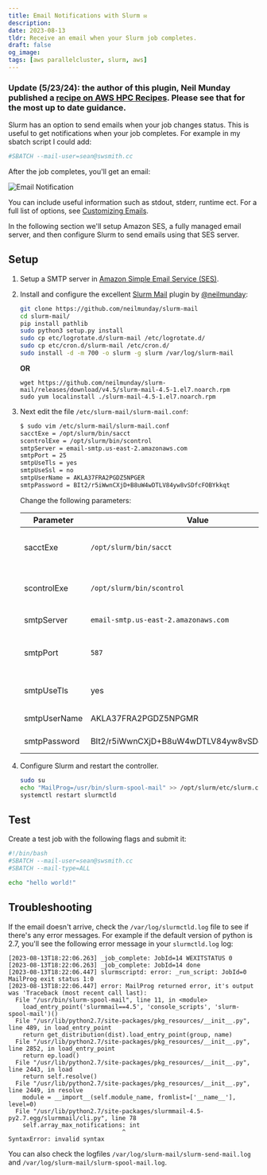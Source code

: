 ```yaml
---
title: Email Notifications with Slurm ✉️
description:
date: 2023-08-13
tldr: Receive an email when your Slurm job completes.
draft: false
og_image: 
tags: [aws parallelcluster, slurm, aws]
---
```


### Update (5/23/24): the author of this plugin, Neil Munday published a [recipe on AWS HPC Recipes](https://github.com/aws-samples/aws-hpc-recipes/tree/main/recipes/pcluster/slurm_accounting_with_email). Please see that for the most up to date guidance.

Slurm has an option to send emails when your job changes status. This is useful to get notifications when your job completes. For example in my sbatch script I could add:

```bash
#SBATCH --mail-user=sean@swsmith.cc
```

After the job completes, you'll get an email:

![Email Notification](/img/slurm-email/email.png)

You can include useful information such as stdout, stderr, runtime ect. For a full list of options, see [Customizing Emails](https://github.com/neilmunday/slurm-mail#customising-e-mails).

In the following section we'll setup Amazon SES, a fully managed email server, and then configure Slurm to send emails using that SES server.

## Setup

1. Setup a SMTP server in [Amazon Simple Email Service (SES)](https://aws.amazon.com/ses/).

2. Install and configure the excellent [Slurm Mail](https://github.com/neilmunday/slurm-mail) plugin by [@neilmunday](https://github.com/neilmunday):

    ```bash
    git clone https://github.com/neilmunday/slurm-mail
    cd slurm-mail/
    pip install pathlib
    sudo python3 setup.py install
    sudo cp etc/logrotate.d/slurm-mail /etc/logrotate.d/
    sudo cp etc/cron.d/slurm-mail /etc/cron.d/
    sudo install -d -m 700 -o slurm -g slurm /var/log/slurm-mail
    ```

    **OR**

    ```
    wget https://github.com/neilmunday/slurm-mail/releases/download/v4.5/slurm-mail-4.5-1.el7.noarch.rpm
    sudo yum localinstall ./slurm-mail-4.5-1.el7.noarch.rpm
    ```

3. Next edit the file `/etc/slurm-mail/slurm-mail.conf`:

    ```bash
    $ sudo vim /etc/slurm-mail/slurm-mail.conf
    sacctExe = /opt/slurm/bin/sacct
    scontrolExe = /opt/slurm/bin/scontrol
    smtpServer = email-smtp.us-east-2.amazonaws.com
    smtpPort = 25
    smtpUseTls = yes
    smtpUseSsl = no
    smtpUserName = AKLA37FRA2PGDZ5NPGER
    smtpPassword = BIt2/r5iWwnCXjD+B8uW4wDTLV84yw8vSDfcFOBYkkqt
    ```

    Change the following parameters:

    | **Parameter** | **Value**                                    | **Description**                                                                                 |
    |---------------|----------------------------------------------|-------------------------------------------------------------------------------------------------|
    | sacctExe      | `/opt/slurm/bin/sacct`                       | use `which sacct` to get the full path. In AWS ParallelCluster use `/opt/slurm/bin/sacct`       |
    | scontrolExe   | `/opt/slurm/bin/scontrol`                    | use `which scontrol` to get the full path. In AWS ParallelCluster use `/opt/slurm/bin/scontrol` |
    | smtpServer    | `email-smtp.us-east-2.amazonaws.com`         | Mail server endpoint changes by region.                                                         |
    | smtpPort      | `587`                                        | Port 587 is what worked for me, if you need to use another port see SES Console.                           |
    | smtpUseTls    | yes                                          | Must enforce TLS otherwise SES will reject it.                                                  |
    | smtpUserName  | AKLA37FRA2PGDZ5NPGMR                         | Get this value from the SES Console.                                                            |
    | smtpPassword  | BIt2/r5iWwnCXjD+B8uW4wDTLV84yw8vSDdcFOBYkkqt | Get this value from the SES Console.                                                            |

4. Configure Slurm and restart the controller.

    ```bash
    sudo su
    echo "MailProg=/usr/bin/slurm-spool-mail" >> /opt/slurm/etc/slurm.conf
    systemctl restart slurmctld
    ```

## Test

Create a test job with the following flags and submit it:

```bash
#!/bin/bash
#SBATCH --mail-user=sean@swsmith.cc
#SBATCH --mail-type=ALL

echo "hello world!"
```

## Troubleshooting

If the email doesn't arrive, check the `/var/log/slurmctld.log` file to see if there's any error messages. For example if the default version of python is 2.7, you'll see the following error message in your `slurmctld.log` log:

```
[2023-08-13T18:22:06.263] _job_complete: JobId=14 WEXITSTATUS 0
[2023-08-13T18:22:06.263] _job_complete: JobId=14 done
[2023-08-13T18:22:06.447] slurmscriptd: error: _run_script: JobId=0 MailProg exit status 1:0
[2023-08-13T18:22:06.447] error: MailProg returned error, it's output was 'Traceback (most recent call last):
  File "/usr/bin/slurm-spool-mail", line 11, in <module>
    load_entry_point('slurmmail==4.5', 'console_scripts', 'slurm-spool-mail')()
  File "/usr/lib/python2.7/site-packages/pkg_resources/__init__.py", line 489, in load_entry_point
    return get_distribution(dist).load_entry_point(group, name)
  File "/usr/lib/python2.7/site-packages/pkg_resources/__init__.py", line 2852, in load_entry_point
    return ep.load()
  File "/usr/lib/python2.7/site-packages/pkg_resources/__init__.py", line 2443, in load
    return self.resolve()
  File "/usr/lib/python2.7/site-packages/pkg_resources/__init__.py", line 2449, in resolve
    module = __import__(self.module_name, fromlist=['__name__'], level=0)
  File "/usr/lib/python2.7/site-packages/slurmmail-4.5-py2.7.egg/slurmmail/cli.py", line 78
    self.array_max_notifications: int
                                ^
SyntaxError: invalid syntax
```

You can also check the logfiles `/var/log/slurm-mail/slurm-send-mail.log` and `/var/log/slurm-mail/slurm-spool-mail.log`.
